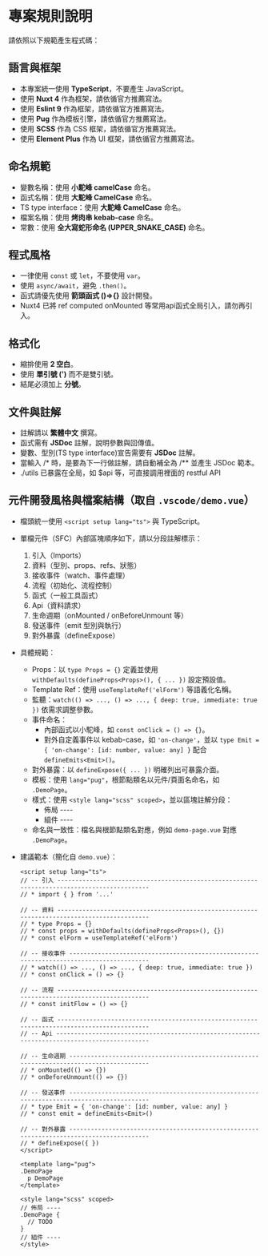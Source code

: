 # 專案規則說明
請依照以下規範產生程式碼：

## 語言與框架
- 本專案統一使用 **TypeScript**，不要產生 JavaScript。
- 使用 **Nuxt 4** 作為框架，請依循官方推薦寫法。
- 使用 **Eslint 9** 作為框架，請依循官方推薦寫法。
- 使用 **Pug** 作為模板引擎，請依循官方推薦寫法。
- 使用 **SCSS** 作為 CSS 框架，請依循官方推薦寫法。
- 使用 **Element Plus** 作為 UI 框架，請依循官方推薦寫法。

## 命名規範
- 變數名稱：使用 **小駝峰 camelCase** 命名。
- 函式名稱：使用 **大駝峰 CamelCase** 命名。
- TS type interface：使用 **大駝峰 CamelCase** 命名。
- 檔案名稱：使用 **烤肉串 kebab-case** 命名。
- 常數：使用 **全大寫蛇形命名 (UPPER_SNAKE_CASE)** 命名。

## 程式風格
- 一律使用 `const` 或 `let`，不要使用 `var`。
- 使用 `async/await`，避免 `.then()`。
- 函式請優先使用 **箭頭函式 ()=>{}** 設計開發。
- Nuxt4 已將 ref computed onMounted 等常用api函式全局引入，請勿再引入。

## 格式化
- 縮排使用 **2 空白**。
- 使用 **單引號 (')** 而不是雙引號。
- 結尾必須加上 **分號**。

## 文件與註解
- 註解請以 **繁體中文** 撰寫。
- 函式需有 **JSDoc** 註解，說明參數與回傳值。
- 變數、型別(TS type interface)宣告需要有 **JSDoc** 註解。
- 當輸入 /* 時，是要為下一行做註解，請自動補全為 /** 並產生 JSDoc 範本。
- ./utils 已暴露在全局，如 $api 等，可直接調用裡面的 restful API

## 元件開發風格與檔案結構（取自 `.vscode/demo.vue`）
- 檔頭統一使用 `<script setup lang="ts">` 與 TypeScript。
- 單檔元件（SFC）內部區塊順序如下，請以分段註解標示：
  1. 引入（Imports）
  2. 資料（型別、props、refs、狀態）
  3. 接收事件（watch、事件處理）
  4. 流程（初始化、流程控制）
  5. 函式（一般工具函式）
  6. Api（資料請求）
  7. 生命週期（onMounted / onBeforeUnmount 等）
  8. 發送事件（emit 型別與執行）
  9. 對外暴露（defineExpose）

- 具體規範：
  - Props：以 `type Props = {}` 定義並使用 `withDefaults(defineProps<Props>(), { ... })` 設定預設值。
  - Template Ref：使用 `useTemplateRef('elForm')` 等語義化名稱。
  - 監聽：`watch(() => ..., () => ..., { deep: true, immediate: true })` 依需求調整參數。
  - 事件命名：
    - 內部函式以小駝峰，如 `const onClick = () => {}`。
    - 對外自定義事件以 kebab-case，如 `'on-change'`，並以 `type Emit = { 'on-change': [id: number, value: any] }` 配合 `defineEmits<Emit>()`。
  - 對外暴露：以 `defineExpose({ ... })` 明確列出可暴露介面。
  - 模板：使用 `lang="pug"`，根節點類名以元件/頁面名命名，如 `.DemoPage`。
  - 樣式：使用 `<style lang="scss" scoped>`，並以區塊註解分段：
    - 佈局 ----
    - 組件 ----
  - 命名與一致性：檔名與根節點類名對應，例如 `demo-page.vue` 對應 `.DemoPage`。

- 建議範本（簡化自 `demo.vue`）：

  ```vue
  <script setup lang="ts">
  // -- 引入 --------------------------------------------------------------------------------------------
  // * import { } from '...'

  // -- 資料 --------------------------------------------------------------------------------------------
  // * type Props = {}
  // * const props = withDefaults(defineProps<Props>(), {})
  // * const elForm = useTemplateRef('elForm')

  // -- 接收事件 -----------------------------------------------------------------------------------------
  // * watch(() => ..., () => ..., { deep: true, immediate: true })
  // * const onClick = () => {}

  // -- 流程 --------------------------------------------------------------------------------------------
  // * const initFlow = () => {}

  // -- 函式 --------------------------------------------------------------------------------------------
  // -- Api ---------------------------------------------------------------------------------------------

  // -- 生命週期 -----------------------------------------------------------------------------------------
  // * onMounted(() => {})
  // * onBeforeUnmount(() => {})

  // -- 發送事件 -----------------------------------------------------------------------------------------
  // * type Emit = { 'on-change': [id: number, value: any] }
  // * const emit = defineEmits<Emit>()

  // -- 對外暴露 -----------------------------------------------------------------------------------------
  // * defineExpose({ })
  </script>

  <template lang="pug">
  .DemoPage
    p DemoPage
  </template>

  <style lang="scss" scoped>
  // 佈局 ----
  .DemoPage {
    // TODO
  }
  // 組件 ----
  </style>
  ```
